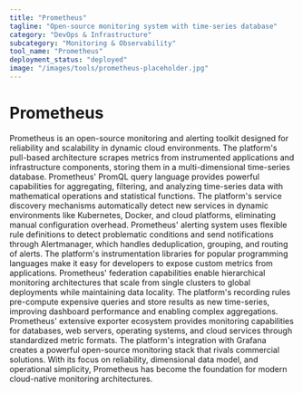 ```yaml
---
title: "Prometheus"
tagline: "Open-source monitoring system with time-series database"
category: "DevOps & Infrastructure"
subcategory: "Monitoring & Observability"
tool_name: "Prometheus"
deployment_status: "deployed"
image: "/images/tools/prometheus-placeholder.jpg"
---
```


# Prometheus

Prometheus is an open-source monitoring and alerting toolkit designed for reliability and scalability in dynamic cloud environments. The platform's pull-based architecture scrapes metrics from instrumented applications and infrastructure components, storing them in a multi-dimensional time-series database. Prometheus' PromQL query language provides powerful capabilities for aggregating, filtering, and analyzing time-series data with mathematical operations and statistical functions. The platform's service discovery mechanisms automatically detect new services in dynamic environments like Kubernetes, Docker, and cloud platforms, eliminating manual configuration overhead. Prometheus' alerting system uses flexible rule definitions to detect problematic conditions and send notifications through Alertmanager, which handles deduplication, grouping, and routing of alerts. The platform's instrumentation libraries for popular programming languages make it easy for developers to expose custom metrics from applications. Prometheus' federation capabilities enable hierarchical monitoring architectures that scale from single clusters to global deployments while maintaining data locality. The platform's recording rules pre-compute expensive queries and store results as new time-series, improving dashboard performance and enabling complex aggregations. Prometheus' extensive exporter ecosystem provides monitoring capabilities for databases, web servers, operating systems, and cloud services through standardized metric formats. The platform's integration with Grafana creates a powerful open-source monitoring stack that rivals commercial solutions. With its focus on reliability, dimensional data model, and operational simplicity, Prometheus has become the foundation for modern cloud-native monitoring architectures.
